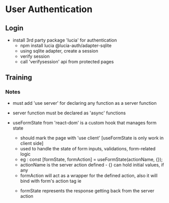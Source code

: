 # User Authentication

## Login

- install 3rd party package 'lucia' for authentication
  - npm install lucia @lucia-auth/adapter-sqlite
  - using sqlite adapter, create a session
  - verify session
  - call 'verifysession' api from protected pages

## Training

### Notes

- must add 'use server' for declaring any function as a server function
- server function must be declared as 'async' functions

- useFormState from 'react-dom' is a custom hook that manages form state
  - should mark the page with 'use client' [useFormState is only work in client side]
  - used to handle the state of form inputs, validations, form-related logic
  - eg : const [formState, formAction] = useFormState(actionName, {});
  - actionName is the server action defined - {} can hold initial values, if any
  - formAction will act as a wrapper for the defined action, also it will bind with form's action tag
    ie <form id="auth-form" action={formAction}> </form>
  - formState represents the response getting back from the server action
